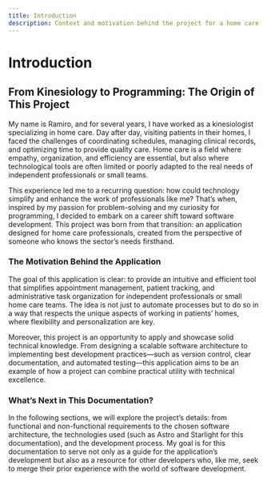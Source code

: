```yaml
---
title: Introduction
description: Context and motivation behind the project for a home care application.
---
```


# Introduction

## From Kinesiology to Programming: The Origin of This Project

My name is Ramiro, and for several years, I have worked as a kinesiologist specializing in home care. Day after day, visiting patients in their homes, I faced the challenges of coordinating schedules, managing clinical records, and optimizing time to provide quality care. Home care is a field where empathy, organization, and efficiency are essential, but also where technological tools are often limited or poorly adapted to the real needs of independent professionals or small teams.

This experience led me to a recurring question: how could technology simplify and enhance the work of professionals like me? That’s when, inspired by my passion for problem-solving and my curiosity for programming, I decided to embark on a career shift toward software development. This project was born from that transition: an application designed for home care professionals, created from the perspective of someone who knows the sector’s needs firsthand.

### The Motivation Behind the Application

The goal of this application is clear: to provide an intuitive and efficient tool that simplifies appointment management, patient tracking, and administrative task organization for independent professionals or small home care teams. The idea is not just to automate processes but to do so in a way that respects the unique aspects of working in patients’ homes, where flexibility and personalization are key.

Moreover, this project is an opportunity to apply and showcase solid technical knowledge. From designing a scalable software architecture to implementing best development practices—such as version control, clear documentation, and automated testing—this application aims to be an example of how a project can combine practical utility with technical excellence.

### What’s Next in This Documentation?

In the following sections, we will explore the project’s details: from functional and non-functional requirements to the chosen software architecture, the technologies used (such as Astro and Starlight for this documentation), and the development process. My goal is for this documentation to serve not only as a guide for the application’s development but also as a resource for other developers who, like me, seek to merge their prior experience with the world of software development.
